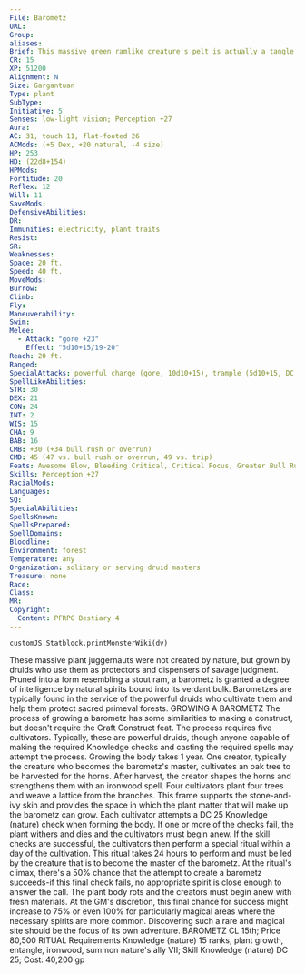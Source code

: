 ```yaml
---
File: Barometz
URL: 
Group: 
aliases: 
Brief: This massive green ramlike creature's pelt is actually a tangle of vines, and its horns are wickedly sharp wooden branches.
CR: 15
XP: 51200
Alignment: N
Size: Gargantuan
Type: plant
SubType: 
Initiative: 5
Senses: low-light vision; Perception +27
Aura: 
AC: 31, touch 11, flat-footed 26
ACMods: (+5 Dex, +20 natural, -4 size)
HP: 253
HD: (22d8+154)
HPMods: 
Fortitude: 20
Reflex: 12
Will: 11
SaveMods: 
DefensiveAbilities: 
DR: 
Immunities: electricity, plant traits
Resist: 
SR: 
Weaknesses: 
Space: 20 ft.
Speed: 40 ft.
MoveMods: 
Burrow: 
Climb: 
Fly: 
Maneuverability: 
Swim: 
Melee: 
  - Attack: "gore +23"
    Effect: "5d10+15/19-20"
Reach: 20 ft.
Ranged: 
SpecialAttacks: powerful charge (gore, 10d10+15), trample (5d10+15, DC 31)
SpellLikeAbilities: 
STR: 30
DEX: 21
CON: 24
INT: 2
WIS: 15
CHA: 9
BAB: 16
CMB: +30 (+34 bull rush or overrun)
CMD: 45 (47 vs. bull rush or overrun, 49 vs. trip)
Feats: Awesome Blow, Bleeding Critical, Critical Focus, Greater Bull Rush, Greater Overrun, Improved Bull Rush, Improved Critical (gore), Improved Overrun, Iron Will, Power Attack, Weapon Focus (gore)
Skills: Perception +27
RacialMods: 
Languages: 
SQ: 
SpecialAbilities: 
SpellsKnown: 
SpellsPrepared: 
SpellDomains: 
Bloodline: 
Environment: forest
Temperature: any
Organization: solitary or serving druid masters
Treasure: none
Race: 
Class: 
MR: 
Copyright:
  Content: PFRPG Bestiary 4
---
```

```dataviewjs
customJS.Statblock.printMonsterWiki(dv)
```
These massive plant juggernauts were not created by nature, but grown by druids who use them as protectors and dispensers of savage judgment. Pruned into a form resembling a stout ram, a barometz is granted a degree of intelligence by natural spirits bound into its verdant bulk. Barometzes are typically found in the service of the powerful druids who cultivate them and help them protect sacred primeval forests.  GROWING A BAROMETZ  The process of growing a barometz has some similarities to making a construct, but doesn't require the Craft Construct feat. The process requires five cultivators. Typically, these are powerful druids, though anyone capable of making the required Knowledge checks and casting the required spells may attempt the process. Growing the body takes 1 year. One creator, typically the creature who becomes the barometz's master, cultivates an oak tree to be harvested for the horns. After harvest, the creator shapes the horns and strengthens them with an ironwood spell. Four cultivators plant four trees and weave a lattice from the branches. This frame supports the stone-and-ivy skin and provides the space in which the plant matter that will make up the barometz can grow. Each cultivator attempts a DC 25 Knowledge (nature) check when forming the body. If one or more of the checks fail, the plant withers and dies and the cultivators must begin anew. If the skill checks are successful, the cultivators then perform a special ritual within a day of the cultivation. This ritual takes 24 hours to perform and must be led by the creature that is to become the master of the barometz. At the ritual's climax, there's a 50% chance that the attempt to create a barometz succeeds-if this final check fails, no appropriate spirit is close enough to answer the call. The plant body rots and the creators must begin anew with fresh materials. At the GM's discretion, this final chance for success might increase to 75% or even 100% for particularly magical areas where the necessary spirits are more common. Discovering such a rare and magical site should be the focus of its own adventure.  BAROMETZ  CL 15th; Price 80,500 RITUAL Requirements Knowledge (nature) 15 ranks, plant growth, entangle, ironwood, summon nature's ally VII; Skill Knowledge (nature) DC 25; Cost: 40,200 gp
